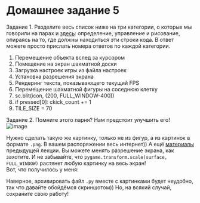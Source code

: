 # Домашнее задание 5
Задание 1. Разделите весь список ниже на три категории, о которых мы говорили на парах и [здесь](https://cherv11.github.io/Tesseract/first_game): определение, управление и рисование, опираясь на то, где должны находиться эти строки кода. В ответ можете просто прислать номера ответов по каждой категории.

1. Перемещение объекта вслед за курсором
2. Помещение на экран шахматной доски
3. Загрузка настроек игры из файла настроек
4. Установка разрешения экрана
5. Рендеринг текста, показывающего текущий FPS
6. Перемещение шахматной фигуры на соседнюю клетку
7. sc.blit(icon, (200, FULL_WINDOW-400))
8. if pressed[0]: ckick_count += 1
9. TILE_SIZE = 70

Задание 2. Помните этого парня? Нам предстоит улучшить его!  
![image](https://user-images.githubusercontent.com/56085790/141452092-200d65bc-375c-4a9e-8ea9-278aaad44412.png)

Нужно сделать такую же картинку, только не из фигур, а из картинок в формате `.png`. В вашем распоряжении весь интернет)) А ещё [материалы](https://cherv11.github.io/Tesseract/pics_and_shapes) предыдущей лекции. Вы можете менять разрешение экрана, как захотите.
И не забывайте, что `pygame.transform.scale(surface, FULL_WINDOW)` растянет любую картинку на весь экран!  
Вот, что получилось у меня:  

  
Наверное, архивировать файл `.py` вместе с картинками будет неудобно, так что давайте обойдёмся скриншотом)) Но, на всякий случай, сохраните свою работу!


